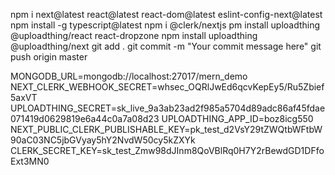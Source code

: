 npm i next@latest react@latest react-dom@latest eslint-config-next@latest
 npm install -g typescript@latest
 npm i @clerk/nextjs
 pm install uploadthing @uploadthing/react react-dropzone
 npm install uploadthing @uploadthing/next
 git add .
 git commit -m "Your commit message here"
 git push origin master




MONGODB_URL=mongodb://localhost:27017/mern_demo
NEXT_CLERK_WEBHOOK_SECRET=whsec_OQRlJwEd6qcvKepEy5/Ru5Zbief5axVT
UPLOADTHING_SECRET=sk_live_9a3ab23ad2f985a5704d89adc86af45fdae071419d0629819e6a44c0a7a08d23
UPLOADTHING_APP_ID=boz8icg550
NEXT_PUBLIC_CLERK_PUBLISHABLE_KEY=pk_test_d2VsY29tZWQtbWFtbW90aC03NC5jbGVyay5hY2NvdW50cy5kZXYk
CLERK_SECRET_KEY=sk_test_Zmw98dJInm8QoVBlRq0H7Y2rBewdGD1DFfoExt3MN0